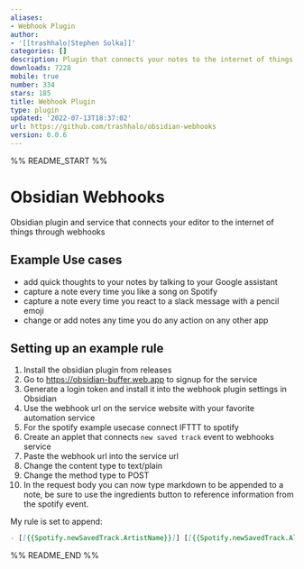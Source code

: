 ```yaml
---
aliases:
- Webhook Plugin
author:
- '[[trashhalo|Stephen Solka]]'
categories: []
description: Plugin that connects your notes to the internet of things through webhooks!
downloads: 7228
mobile: true
number: 334
stars: 185
title: Webhook Plugin
type: plugin
updated: '2022-07-13T18:37:02'
url: https://github.com/trashhalo/obsidian-webhooks
version: 0.0.6
---
```


%% README_START %%

# Obsidian Webhooks

Obsidian plugin and service that connects your editor to the internet of things through webhooks

## Example Use cases

- add quick thoughts to your notes by talking to your Google assistant
- capture a note every time you like a song on Spotify
- capture a note every time you react to a slack message with a pencil emoji
- change or add notes any time you do any action on any other app

## Setting up an example rule

1. Install the obsidian plugin from releases
2. Go to https://obsidian-buffer.web.app to signup for the service
3. Generate a login token and install it into the webhook plugin settings in Obsidian
4. Use the webhook url on the service website with your favorite automation service
5. For the spotify example usecase connect IFTTT to spotify
6. Create an applet that connects `new saved track` event to webhooks service
7. Paste the webhook url into the service url
8. Change the content type to text/plain
9. Change the method type to POST
10. In the request body you can now type markdown to be appended to a note, be sure to use the ingredients button to reference information from the spotify event.

My rule is set to append:

```markdown
- [[{{Spotify.newSavedTrack.ArtistName}}]] [[{{Spotify.newSavedTrack.AlbumName}}]] - {{Spotify.newSavedTrack.TrackName}}
```


%% README_END %%